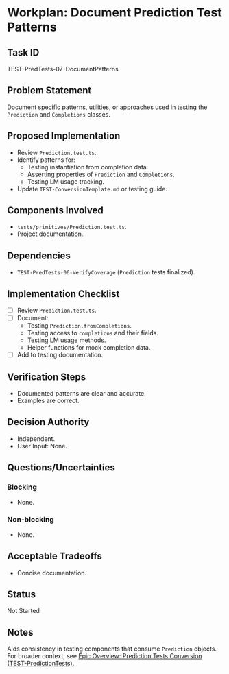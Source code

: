 # Workplan: Document Prediction Test Patterns

## Task ID
TEST-PredTests-07-DocumentPatterns

## Problem Statement
Document specific patterns, utilities, or approaches used in testing the `Prediction` and `Completions` classes.

## Proposed Implementation
- Review `Prediction.test.ts`.
- Identify patterns for:
    - Testing instantiation from completion data.
    - Asserting properties of `Prediction` and `Completions`.
    - Testing LM usage tracking.
- Update `TEST-ConversionTemplate.md` or testing guide.

## Components Involved
- `tests/primitives/Prediction.test.ts`.
- Project documentation.

## Dependencies
- `TEST-PredTests-06-VerifyCoverage` (`Prediction` tests finalized).

## Implementation Checklist
- [ ] Review `Prediction.test.ts`.
- [ ] Document:
    - Testing `Prediction.fromCompletions`.
    - Testing access to `completions` and their fields.
    - Testing LM usage methods.
    - Helper functions for mock completion data.
- [ ] Add to testing documentation.

## Verification Steps
- Documented patterns are clear and accurate.
- Examples are correct.

## Decision Authority
- Independent.
- User Input: None.

## Questions/Uncertainties
### Blocking
- None.
### Non-blocking
- None.

## Acceptable Tradeoffs
- Concise documentation.

## Status
Not Started

## Notes
Aids consistency in testing components that consume `Prediction` objects.
For broader context, see [Epic Overview: Prediction Tests Conversion (TEST-PredictionTests)](../../docs/planning/workplans/TEST-PredictionTests.md).